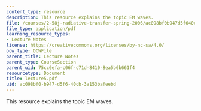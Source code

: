 ```yaml
---
content_type: resource
description: This resource explains the topic EM waves.
file: /courses/2-58j-radiative-transfer-spring-2006/ac098bf0b947d5f640cb3a153bafeebd_lecture5.pdf
file_type: application/pdf
learning_resource_types:
- Lecture Notes
license: https://creativecommons.org/licenses/by-nc-sa/4.0/
ocw_type: OCWFile
parent_title: Lecture Notes
parent_type: CourseSection
parent_uid: 75cc6efa-c06f-c71d-8410-8ea5b6b661f4
resourcetype: Document
title: lecture5.pdf
uid: ac098bf0-b947-d5f6-40cb-3a153bafeebd
---
```

This resource explains the topic EM waves.